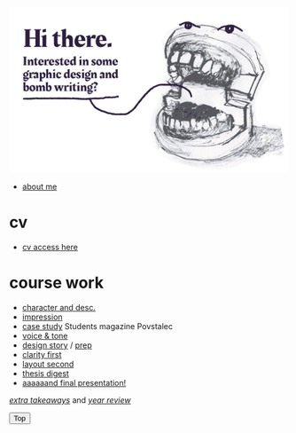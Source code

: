![homepage](07-homepage/homepage-ajovt.gif)

- [about me](03-aboutness/index.md)

# cv
- [cv access here](04-experience/index.md)

# course work
- [character and desc.](/01-character-description/index.md)
- [impression](/02-impression/index.md)
- [case study](/03-aboutness/case-study.md) Students magazine Povstalec
- [voice & tone](/05-voice-tone/index.md)
- [design story](06-storytelling/index.md) / [prep](https://www.notion.so/Presentation-prep-ideas-bad904d599aa45e39f40585ea9fe3c86)
- [clarity first](/08-clarity-first/index.md)
- [layout second](/09-layout-second/index.md)
- [thesis digest](/10-thesis-digest/index.md)
- [aaaaaand final presentation!](/11-presentation/index.md)

[*extra takeaways*](/extra-takeaways/index.md) and [*year review*](/year-review/index.md)

<button onclick="topFunction()" id="myBtn" title="Go to top">Top</button>
